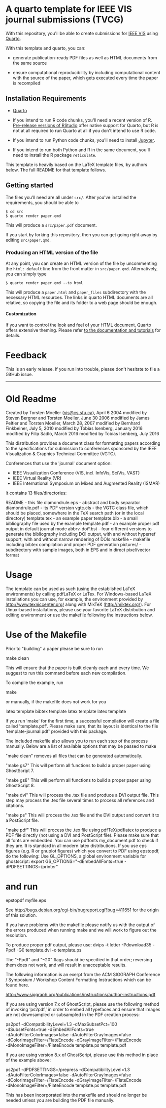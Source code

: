 # A quarto template for IEEE VIS journal submissions (TVCG)

With this repository, you'll be able to create submissions for [IEEE
VIS](https://ieeevis.org) using [Quarto](https://quarto.org).

With this template and quarto, you can:

* generate publication-ready PDF files as well as HTML
  documents from the same source
  
* ensure computational reproducibility by including computational
  content with the source of the paper, which gets executed every time
  the paper is recompiled
  
  
## Installation Requirements

* [Quarto](https://quarto.org)

* If you intend to run R code chunks, you'll need a recent version of
  R. [Pre-release versions of RStudio](https://dailies.rstudio.com/)
  offer native support for Quarto, but R is not at all required to run
  Quarto at all if you don't intend to use R code.

* If you intend to run Python code chunks, you'll need to install
  [Jupyter](https://jupyter.org/).

* If you intend to run both Python and R in the same document, you'll
  need to install the R package `reticulate`.

This template is heavily based on the LaTeX template files, by authors
below. The full README for that template follows.

## Getting started

The files you'll need are all under `src/`. After you've installed the
requirements, you should be able to

    $ cd src
    $ quarto render paper.qmd

This will produce a `src/paper.pdf` document.

If you start by forking this repository, then you can get going right
away by editing `src/paper.qmd`.

### Producing an HTML version of the file

At any point, you can create an HTML version of the file by uncommenting
the `html: default` line from the front matter in `src/paper.qmd`. Alternatively,
you can simply type

    $ quarto render paper.qmd --to html

This will produce a `paper.html` and `paper_files` subdirectory with the necessary
HTML resources. The links in quarto HTML documents are all relative, so copying
the file and its folder to a web page should be enough.

#### Customization

If you want to control the look and feel of your HTML document, Quarto
offers extensive theming. Please refer [to the documentation and
tutorials](https://quarto.org) for details.

# Feedback

This is an early release. If you run into trouble, please don't
hesitate to file a GitHub issue. 


--------------------------------------------------------------------------------
# Old Readme

Created by Torsten Moeller (vis@cs.sfu.ca), April 6 2004
modified by Steven Bergner and Torsten Moeller, June 30 2006
modified by James Peltier and Torsten Moeller, March 28, 2007
modified by Bernhard Finkbeiner, July 5, 2010
modified by Tobias Isenberg, January 2016
modified by Filip Sadlo, March 2016
modified by Tobias Isenberg, July 2016

This distribution provides a document class for formatting papers according to the specifications for submission to conferences sponsored by the IEEE Visualization & Graphics Technical Committee (VGTC).

Conferences that use the 'journal' document option:
- IEEE Visualization Conference (VIS, incl. InfoVis, SciVis, VAST)
- IEEE Virtual Reality (VR)
- IEEE International Symposium on Mixed and Augmented Reality (ISMAR)

It contains 13 files/directories:

README          - this file
diamondrule.eps - abstract and body separator
diamondrule.pdf - its PDF version
vgtc.cls        - the VGTC class file, which should be placed, somewhere in the TeX search path (or in the local directory)
template.tex    - an example paper
template.bib    - a small bibliography file used by the example
template.pdf    - an example proper pdf output in default journal mode
abbrv-doi*.bst  - four different versions to generate the bibliography including DOI output, with and without hyperref support, with and without narrow rendering of DOIs
makefile        - makefile including bibtex compilation and proper PDF generation
pictures/       - subdirectory with sample images, both in EPS and in direct pixel/vector format

Usage
=====

The template can be used as such (using the established LaTeX environments) by calling pdfLaTeX or LaTex. For Windows-based LaTeX installations you can use, for example, the environment provided by http://www.texniccenter.org/ along with MikTeX (http://miktex.org/). For Uinux-based installations, please use your favorite LaTeX distribution and editing environment or use the makefile following the instructions below.

Use of the Makefile
===================

Prior to "building" a paper please be sure to run

  make clean

This will ensure that the paper is built cleanly each and every time. We suggest to run this command before each new compilation.

To compile the example, run

  make

or manually, if the makefile does not work for you

  latex template
  bibtex template
  latex template
  latex template

If you run 'make' for the first time, a successful compilation will create a file called 'template.pdf'. Please make sure, that its layout is identical to the file 'template-journal.pdf' provided with this package.

The included makefile also allows you to run each step of the process manually.  Below are a list of available options that may be passed to make

 "make clean"
   removes all files that can be generated automatically.

 "make gs7"
   This will perform all functions to build a proper paper using GhostScript 7.

 "make gs8"
   This will perform all functions to build a proper paper using GhostScript 8.

 "make dvi"
   This will process the .tex file and produce a DVI output file.  This
   step may process the .tex file several times to process all references
   and citations.

 "make ps"
   This will process the .tex file and the DVI output and convert it to a
   PostScript file.

 "make pdf"
   This will process the .tex file using pdfTeX/pdflatex to produce a PDF
   file directly (not using a DVI and PostScript file).
   Please make sure that all fonts are embedded.
   You can use pdffonts my_document.pdf to check if they are.
   It is standard in all modern latex distributions.
   If you use eps figures (e.g. R or gnuplot figures) which you convert to
   PDF using epstopdf, do the following:
   Use GL_OPTIONS, a global environment variable for ghostscript:
   export GS_OPTIONS="-dEmbedAllFonts=true -dPDFSETTINGS=/printer"
   # and run
   epstopdf myfile.eps

   See http://bugs.debian.org/cgi-bin/bugreport.cgi?bug=411651 for the
   origin of this solution.


If you have problems with the makefile please notify us with the output of
the errors produced when running make and we will work to figure out the
resolution.


To produce proper pdf output, please use:
  dvips -t letter -Pdownload35 -Ppdf -G0 template.dvi -o template.ps

The "-Ppdf" and "-G0" flags should be specified in that order; reversing
them does not work, and will result in unacceptable results.

The following information is an exerpt from the ACM SIGGRAPH Conference /
Symposium / Workshop Content Formatting Instructions which can be found
here.

 http://www.siggraph.org/publications/instructions/author-instructions.pdf

If you are using version 7.x of GhostScript, please use the following
method of invoking ‘ps2pdf,’ in order to embed all typefaces and ensure
that images are not downsampled or subsampled in the PDF creation process:

 ps2pdf -dCompatibilityLevel=1.3 -dMaxSubsetPct=100 \
        -dSubsetFonts=true -dEmbedAllFonts=true \
        -dAutoFilterColorImages=false -dAutoFilterGrayImages=false \
        -dColorImageFilter=/FlateEncode -dGrayImageFilter=/FlateEncode \
        -dMonoImageFilter=/FlateEncode template.ps template.pdf

If you are using version 8.x of GhostScript, please use this method in
place of the example above:

 ps2pdf -dPDFSETTINGS=/prepress -dCompatibilityLevel=1.3 \
        -dAutoFilterColorImages=false -dAutoFilterGrayImages=false \
        -dColorImageFilter=/FlateEncode -dGrayImageFilter=/FlateEncode \
        -dMonoImageFilter=/FlateEncode template.ps template.pdf

This has been incorporated into the makefile and should no longer be needed
unless you are building the PDF file manually.
